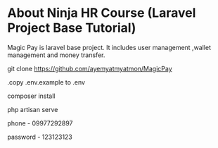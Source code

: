 
# About Ninja HR Course (Laravel Project Base Tutorial)


Magic Pay is laravel base project. It includes user management ,wallet management and money transfer.

git clone https://github.com/ayemyatmyatmon/MagicPay

.copy .env.example to .env

composer install

php artisan serve

phone - 09977292897

password - 123123123
